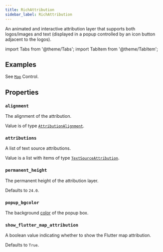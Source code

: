 ```yaml
---
title: RichAttribution
sidebar_label: RichAttribution
---
```


An animated and interactive attribution layer that supports both logos/images and text (displayed in a popup controlled by an icon button adjacent to the logos).

import Tabs from '@theme/Tabs';
import TabItem from '@theme/TabItem';

## Examples

See [`Map`](/docs/controls/map) Control.

##  Properties

### `alignment`

The alignment of the attribution.

Value is of type [`AttributionAlignment`](/docs/reference/types/attributionalignment).

### `attributions`

A list of text source attributions.

Value is a list with items of type [`TextSourceAttribution`](/docs/controls/maptextsourceattribution).

### `permanent_height`

The permanent height of the attribution layer.

Defaults to `24.0`.

### `popup_bgcolor`

The background [color](/docs/reference/colors) of the popup box.

### `show_flutter_map_attribution`

A boolean value indicating whether to show the Flutter map attribution.

Defaults to `True`.